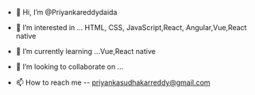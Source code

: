 - 👋 Hi, I’m @Priyankareddydaida
- 👀 I’m interested in ... HTML, CSS, JavaScript,React, Angular,Vue,React native

- 🌱 I’m currently learning ...Vue,React native
- 💞️ I’m looking to collaborate on ...
- 📫 How to reach me -- priyankasudhakarreddy@gmail.com

<!---
Priyankareddydaida/Priyankareddydaida is a ✨ special ✨ repository because its `README.md` (this file) appears on your GitHub profile.
You can click the Preview link to take a look at your changes.
--->
